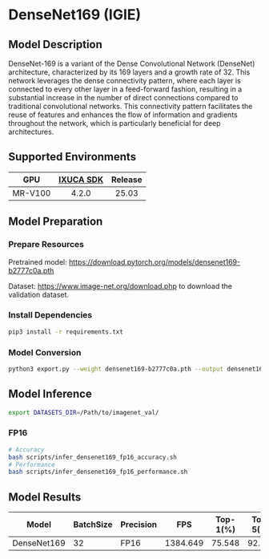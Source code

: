 # DenseNet169 (IGIE)

## Model Description

DenseNet-169 is a variant of the Dense Convolutional Network (DenseNet) architecture, characterized by its 169 layers and a growth rate of 32. This network leverages the dense connectivity pattern, where each layer is connected to every other layer in a feed-forward fashion, resulting in a substantial increase in the number of direct connections compared to traditional convolutional networks. This connectivity pattern facilitates the reuse of features and enhances the flow of information and gradients throughout the network, which is particularly beneficial for deep architectures.

## Supported Environments

| GPU    | [IXUCA SDK](https://gitee.com/deep-spark/deepspark#%E5%A4%A9%E6%95%B0%E6%99%BA%E7%AE%97%E8%BD%AF%E4%BB%B6%E6%A0%88-ixuca) | Release |
| :----: | :----: | :----: |
| MR-V100 | 4.2.0     |  25.03  |

## Model Preparation

### Prepare Resources

Pretrained model: <https://download.pytorch.org/models/densenet169-b2777c0a.pth>

Dataset: <https://www.image-net.org/download.php> to download the validation dataset.

### Install Dependencies

```bash
pip3 install -r requirements.txt
```

### Model Conversion

```bash
python3 export.py --weight densenet169-b2777c0a.pth --output densenet169.onnx
```

## Model Inference

```bash
export DATASETS_DIR=/Path/to/imagenet_val/
```

### FP16

```bash
# Accuracy
bash scripts/infer_densenet169_fp16_accuracy.sh
# Performance
bash scripts/infer_densenet169_fp16_performance.sh
```

## Model Results

| Model       | BatchSize | Precision | FPS      | Top-1(%) | Top-5(%) |
| ----------- | --------- | --------- | -------- | -------- | -------- |
| DenseNet169 | 32        | FP16      | 1384.649 | 75.548   | 92.778   |

